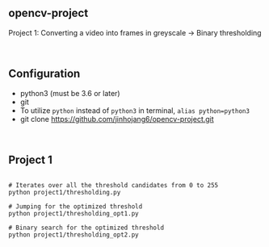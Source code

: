## opencv-project  
Project 1: Converting a video into frames in greyscale -> Binary thresholding  

<br> 

## Configuration
- python3 (must be 3.6 or later)
- git
- To utilize `python` instead of `python3` in terminal, `alias python=python3`
- git clone https://github.com/jinhojang6/opencv-project.git

<br> 

## Project 1
```

# Iterates over all the threshold candidates from 0 to 255
python project1/thresholding.py

# Jumping for the optimized threshold
python project1/thresholding_opt1.py 

# Binary search for the optimized threshold
python project1/thresholding_opt2.py 

```